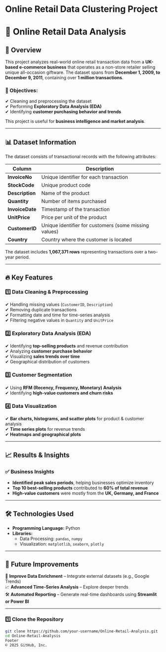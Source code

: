 # Online Retail Data Clustering Project
# 🛒 Online Retail Data Analysis  

## 📌 Overview  
This project analyzes real-world online retail transaction data from a **UK-based e-commerce business** that operates as a non-store retailer selling unique all-occasion giftware. The dataset spans from **December 1, 2009, to December 9, 2011**, containing over **1 million transactions**.  

### 🔹 Objectives:  
✔ Cleaning and preprocessing the dataset  
✔ Performing **Exploratory Data Analysis (EDA)**  
✔ Identifying **customer purchasing behavior and trends**  

This project is useful for **business intelligence and market analysis**.  

---

## 📊 Dataset Information  

The dataset consists of transactional records with the following attributes:  

| Column       | Description |
|-------------|-------------|
| **InvoiceNo**  | Unique identifier for each transaction |
| **StockCode**  | Unique product code |
| **Description** | Name of the product |
| **Quantity**  | Number of items purchased |
| **InvoiceDate**  | Timestamp of the transaction |
| **UnitPrice**  | Price per unit of the product |
| **CustomerID**  | Unique identifier for customers (some missing values) |
| **Country**  | Country where the customer is located |

The dataset includes **1,067,371 rows** representing transactions over a two-year period.  

---

## 🔥 Key Features  

### **1️⃣ Data Cleaning & Preprocessing**  
✔ Handling missing values (`CustomerID`, `Description`)  
✔ Removing duplicate transactions  
✔ Formatting date and time for time-series analysis  
✔ Filtering negative values in `Quantity` and `UnitPrice`  

### **2️⃣ Exploratory Data Analysis (EDA)**  
✔ Identifying **top-selling products** and revenue contribution  
✔ Analyzing **customer purchase behavior**  
✔ Visualizing **sales trends over time**  
✔ Geographical distribution of customers  

### **3️⃣ Customer Segmentation**  
✔ Using **RFM (Recency, Frequency, Monetary) Analysis**  
✔ Identifying **high-value customers and churn risks**  

### **4️⃣ Data Visualization**  
✔ **Bar charts, histograms, and scatter plots** for product & customer analysis  
✔ **Time series plots** for revenue trends  
✔ **Heatmaps and geographical plots**  

---

## 📈 Results & Insights  

### ✅ **Business Insights**  
- **Identified peak sales periods**, helping businesses optimize inventory  
- **Top 10 best-selling products** contributed to **60% of total revenue**  
- **High-value customers** were mostly from the **UK, Germany, and France**  

---

## 🛠️ Technologies Used  

- **Programming Language:** Python  
- **Libraries:**  
  - Data Processing: `pandas`, `numpy`  
  - Visualization: `matplotlib`, `seaborn`, `plotly`  

---

## 📌 Future Improvements  

🚀 **Improve Data Enrichment** – Integrate external datasets (e.g., Google Trends)  
📈 **Advanced Time-Series Analysis** – Explore deeper trends  
🛠 **Automated Reporting** – Generate real-time dashboards using **Streamlit or Power BI**  

---

### **1️⃣ Clone the Repository**  
```bash
git clone https://github.com/your-username/Online-Retail-Analysis.git
cd Online-Retail-Analysis
Footer
© 2025 GitHub, Inc.
